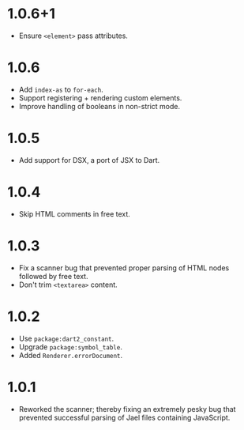 # 1.0.6+1
* Ensure `<element>` pass attributes.

# 1.0.6
* Add `index-as` to `for-each`.
* Support registering + rendering custom elements.
* Improve handling of booleans in non-strict mode.

# 1.0.5
* Add support for DSX, a port of JSX to Dart.

# 1.0.4
* Skip HTML comments in free text.

# 1.0.3
* Fix a scanner bug that prevented proper parsing of HTML nodes
followed by free text.
* Don't trim `<textarea>` content.

# 1.0.2
* Use `package:dart2_constant`.
* Upgrade `package:symbol_table`.
* Added `Renderer.errorDocument`.

# 1.0.1
* Reworked the scanner; thereby fixing an extremely pesky bug
that prevented successful parsing of Jael files containing
JavaScript.